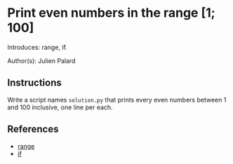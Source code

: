 # Print even numbers in the range [1; 100]

Introduces: range, if.

Author(s): Julien Palard

## Instructions

Write a script names `solution.py` that prints every even numbers
between 1 and 100 inclusive, one line per each.

## References
 - [range](https://docs.python.org/3/library/functions.html#func-range)
 - [if](https://docs.python.org/3/tutorial/controlflow.html#if-statements)
